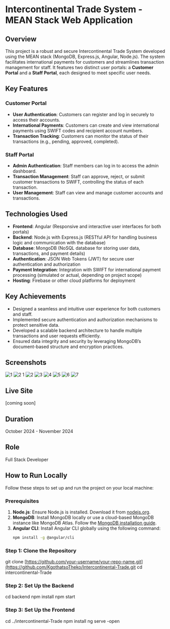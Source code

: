 # Intercontinental Trade System - MEAN Stack Web Application

## Overview
This project is a robust and secure Intercontinental Trade System developed using the MEAN stack (MongoDB, Express.js, Angular, Node.js). The system facilitates international payments for customers and streamlines transaction management for staff. It features two distinct user portals: a **Customer Portal** and a **Staff Portal**, each designed to meet specific user needs.

## Key Features

### Customer Portal
- **User Authentication**: Customers can register and log in securely to access their accounts.
- **International Payments**: Customers can create and view international payments using SWIFT codes and recipient account numbers.
- **Transaction Tracking**: Customers can monitor the status of their transactions (e.g., pending, approved, completed).

### Staff Portal
- **Admin Authentication**: Staff members can log in to access the admin dashboard.
- **Transaction Management**: Staff can approve, reject, or submit customer transactions to SWIFT, controlling the status of each transaction.
- **User Management**: Staff can view and manage customer accounts and transactions.

## Technologies Used
- **Frontend**: Angular (Responsive and interactive user interfaces for both portals)
- **Backend**: Node.js with Express.js (RESTful API for handling business logic and communication with the database)
- **Database**: MongoDB (NoSQL database for storing user data, transactions, and payment details)
- **Authentication**: JSON Web Tokens (JWT) for secure user authentication and authorization
- **Payment Integration**: Integration with SWIFT for international payment processing (simulated or actual, depending on project scope)
- **Hosting**: Firebase or other cloud platforms for deployment

## Key Achievements
- Designed a seamless and intuitive user experience for both customers and staff.
- Implemented secure authentication and authorization mechanisms to protect sensitive data.
- Developed a scalable backend architecture to handle multiple transactions and user requests efficiently.
- Ensured data integrity and security by leveraging MongoDB’s document-based structure and encryption practices.

## Screenshots
![1](https://github.com/user-attachments/assets/ac84dc39-553b-4357-860f-04c367b5c2ad)
![2 1](https://github.com/user-attachments/assets/3e9c537c-f2cd-472e-9c26-8a91e7910148)
![2](https://github.com/user-attachments/assets/0e9b4cf3-f851-497d-8572-818916dd09c9)
![3](https://github.com/user-attachments/assets/ada47dba-f5e7-4774-be23-3a82f44c9dc2)
![4](https://github.com/user-attachments/assets/2edb7c29-ddef-45c3-98de-3a04b0c592be)
![5](https://github.com/user-attachments/assets/90855ebb-eb92-4b2c-91e4-c6063267e112)
![6](https://github.com/user-attachments/assets/6cbf3252-8c4c-40dd-b624-359b123909ea)
![7](https://github.com/user-attachments/assets/af822f24-03af-4bbd-b828-62a3ffd9bae8)


## Live Site
[coming soon]

## Duration
October 2024 - November 2024

## Role
Full Stack Developer

## How to Run Locally

Follow these steps to set up and run the project on your local machine:

### Prerequisites
1. **Node.js**: Ensure Node.js is installed. Download it from [nodejs.org](https://nodejs.org/).
2. **MongoDB**: Install MongoDB locally or use a cloud-based MongoDB instance like MongoDB Atlas. Follow the [MongoDB installation guide](https://docs.mongodb.com/manual/installation/).
3. **Angular CLI**: Install Angular CLI globally using the following command:
   ```bash
   npm install -g @angular/cli

### Step 1: Clone the Repository
git clone [https://github.com/your-username/your-repo-name.git](https://github.com/KgothatsoTheko/Intercontinental-Trade.git
cd intercontinental-Trade

### Step 2: Set Up the Backend
cd backend
npm install
npm start

### Step 3: Set Up the Frontend
cd ../intercontinental-Trade
npm install
ng serve -open
